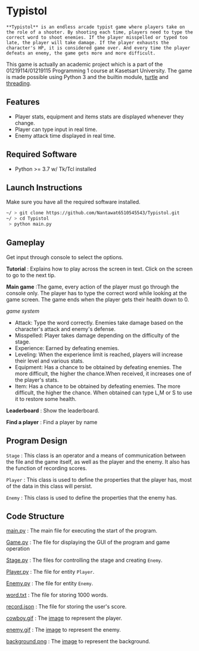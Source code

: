 # Typistol
    **Typistol** is an endless arcade typist game where players take on the role of a shooter. By shooting each time, players need to type the correct word to shoot enemies. If the player misspelled or typed too late, the player will take damage. If the player exhausts the character's HP, it is considered game over. And every time the player defeats an enemy, the game gets more and more difficult.

This game is actually an academic project which is a part of the 01219114/01219115 Programming 1 course at Kasetsart University. The game is made possible using Python 3 and the builtin module, [turtle](https://docs.python.org/3/library/turtle.html) and [threading](https://docs.python.org/3/library/threading.html).

## Features
- Player stats, equipment and items stats are displayed whenever they change.
- Player can type input in real time.
- Enemy attack time displayed in real time.

## Required Software
- Python >= 3.7 w/ Tk/Tcl installed

## Launch Instructions
Make sure you have all the required software installed.
```bash
~/ > git clone https://github.com/Nantawat6510545543/Typistol.git
~/ > cd Typistol
 > python main.py
```

## Gameplay
Get input through console to select the options.

**Tutorial** : Explains how to play across the screen in text. Click on the screen to go to the next tip.

**Main game** :The game, every action of the player must go through the console only. The player has to type the correct word while looking at the game screen. The game ends when the player gets their health down to 0.

*game system*

- Attack: Type the word correctly. Enemies take damage based on the character's attack and enemy's defense.
- Misspelled: Player takes damage depending on the difficulty of the stage.
- Experience: Earned by defeating enemies.
- Leveling: When the experience limit is reached, players will increase their level and various stats.
- Equipment: Has a chance to be obtained by defeating enemies. The more difficult, the higher the chance.When received, it increases one of the player's stats.
- Item: Has a chance to be obtained by defeating enemies. The more difficult, the higher the chance. When obtained can type L,M or S to use it to restore some health.

**Leaderboard** : Show the leaderboard.

**Find a player** : Find a player by name

## Program Design

`Stage` : This class is an operator and a means of communication between the file and the game itself, as well as the player and the enemy. It also has the function of recording scores.

`Player` : This class is used to define the properties that the player has, most of the data in this class will persist.

`Enemy` : This class is used to define the properties that the enemy has.


## Code Structure
[main.py](main.py) : The main file for executing the start of the program.

[Game.py](Game.py) : The file for displaying the GUI of the program and game operation 

[Stage.py](Stage.py) : The files for controlling the stage and creating `Enemy`.

[Player.py](Player.py) : The file for entity `Player`.

[Enemy.py](Enemy.py) : The file for entity `Enemy`.

[word.txt](word.txt) : The file for storing 1000 words.

[record.json](record.json) : The file for storing the user's score.

[cowboy.gif](cowboy.gif) : The [image](https://dribbble.com/shots/4125593-Free-Assets-Wild-West-Pixel-Characters) to represent the player.

[enemy.gif](enemy.gif) : The [image](https://dribbble.com/shots/4125593-Free-Assets-Wild-West-Pixel-Characters) to represent the enemy.

[background.png](background.png) : The [image](https://www.pinterest.com/pin/357262182913353721/) to represent the background.

